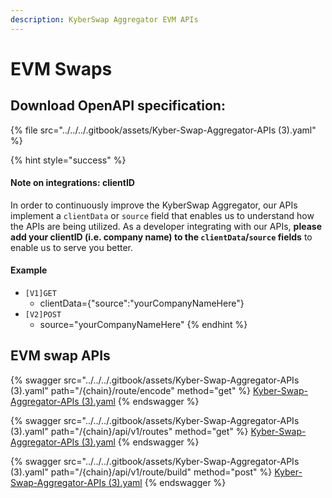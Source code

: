 ```yaml
---
description: KyberSwap Aggregator EVM APIs
---
```


# EVM Swaps

## Download OpenAPI specification:

{% file src="../../../.gitbook/assets/Kyber-Swap-Aggregator-APIs (3).yaml" %}

{% hint style="success" %}
#### Note on integrations: clientID

In order to continuously improve the KyberSwap Aggregator, our APIs implement a `clientData` or `source` field that enables us to understand how the APIs are being utilized. As a developer integrating with our APIs, **please add your clientID (i.e. company name) to the `clientData`/`source` fields** to enable us to serve you better.&#x20;

#### Example

* `[V1]GET`
  * clientData={"source":"yourCompanyNameHere"}
* `[V2]POST`
  * source="yourCompanyNameHere"
{% endhint %}

## EVM swap APIs

{% swagger src="../../../.gitbook/assets/Kyber-Swap-Aggregator-APIs (3).yaml" path="/{chain}/route/encode" method="get" %}
[Kyber-Swap-Aggregator-APIs (3).yaml](<../../../.gitbook/assets/Kyber-Swap-Aggregator-APIs (3).yaml>)
{% endswagger %}

{% swagger src="../../../.gitbook/assets/Kyber-Swap-Aggregator-APIs (3).yaml" path="/{chain}/api/v1/routes" method="get" %}
[Kyber-Swap-Aggregator-APIs (3).yaml](<../../../.gitbook/assets/Kyber-Swap-Aggregator-APIs (3).yaml>)
{% endswagger %}

{% swagger src="../../../.gitbook/assets/Kyber-Swap-Aggregator-APIs (3).yaml" path="/{chain}/api/v1/route/build" method="post" %}
[Kyber-Swap-Aggregator-APIs (3).yaml](<../../../.gitbook/assets/Kyber-Swap-Aggregator-APIs (3).yaml>)
{% endswagger %}
